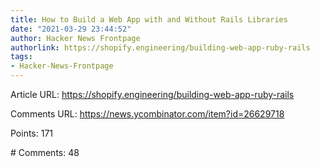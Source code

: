 ```yaml
---
title: How to Build a Web App with and Without Rails Libraries
date: "2021-03-29 23:44:52"
author: Hacker News Frontpage
authorlink: https://shopify.engineering/building-web-app-ruby-rails
tags:
- Hacker-News-Frontpage
---
```


<p>Article URL: <a href="https://shopify.engineering/building-web-app-ruby-rails">https://shopify.engineering/building-web-app-ruby-rails</a></p>
<p>Comments URL: <a href="https://news.ycombinator.com/item?id=26629718">https://news.ycombinator.com/item?id=26629718</a></p>
<p>Points: 171</p>
<p># Comments: 48</p>
